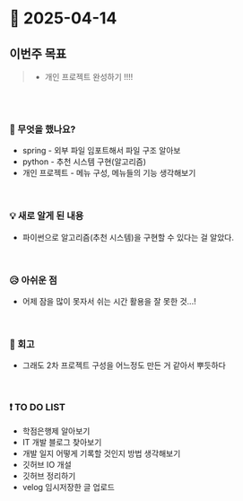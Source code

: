 # 📅 2025-04-14

## 이번주 목표
>- 개인 프로젝트 완성하기 !!!!

<br><br>

### 👀 무엇을 했나요?
- spring - 외부 파일 임포트해서 파일 구조 알아보
- python - 추천 시스템 구현(알고리즘)
- 개인 프로젝트 - 메뉴 구성, 메뉴들의 기능 생각해보기

<br>

### 💡 새로 알게 된 내용
- 파이썬으로 알고리즘(추천 시스템)을 구현할 수 있다는 걸 알았다.
<br>

### 😥 아쉬운 점
- 어제 잠을 많이 못자서 쉬는 시간 활용을 잘 못한 것...!
  
<br>

### 💬 회고
- 그래도 2차 프로젝트 구성을 어느정도 만든 거 같아서 뿌듯하다 

<br>

### ❗ TO DO LIST
- 학점은행제 알아보기
- IT 개발 블로그 찾아보기
- 개발 일지 어떻게 기록할 것인지 방법 생각해보기
- 깃허브 IO 개설
- 깃허브 정리하기
- velog 임시저장한 글 업로드
